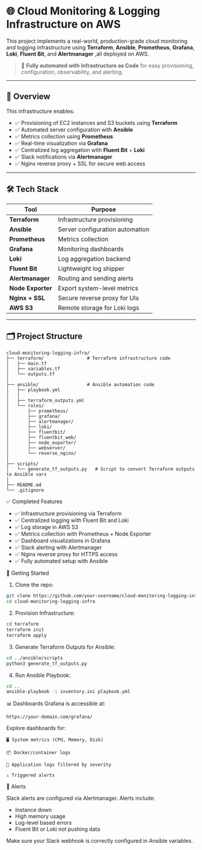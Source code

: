 # 🌐 Cloud Monitoring & Logging Infrastructure on AWS

This project implements a real-world, production-grade cloud monitoring and logging infrastructure using **Terraform**, **Ansible**, **Prometheus**, **Grafana**, **Loki**, **Fluent Bit**, and **Alertmanager** ,all deployed on AWS.

> 🚀 **Fully automated with Infrastructure as Code** for easy provisioning, configuration, observability, and alerting.

---

## 📸 Overview

This infrastructure enables:

- ✅ Provisioning of EC2 instances and S3 buckets using **Terraform**
- ✅ Automated server configuration with **Ansible**
- ✅ Metrics collection using **Prometheus**
- ✅ Real-time visualization via **Grafana**
- ✅ Centralized log aggregation with **Fluent Bit** + **Loki**
- ✅ Slack notifications via **Alertmanager**
- ✅ Nginx reverse proxy + SSL for secure web access

---

## 🛠️ Tech Stack

| Tool           | Purpose                          |
|----------------|----------------------------------|
| **Terraform**  | Infrastructure provisioning      |
| **Ansible**    | Server configuration automation  |
| **Prometheus** | Metrics collection               |
| **Grafana**    | Monitoring dashboards            |
| **Loki**       | Log aggregation backend          |
| **Fluent Bit** | Lightweight log shipper          |
| **Alertmanager** | Routing and sending alerts     |
| **Node Exporter** | Export system-level metrics   |
| **Nginx + SSL** | Secure reverse proxy for UIs    |
| **AWS S3**     | Remote storage for Loki logs     |

---

## 🗂️ Project Structure

```text
cloud-monitoring-logging-infra/
├── terraform/                # Terraform infrastructure code
│   ├── main.tf
│   ├── variables.tf
│   └── outputs.tf
│
├── ansible/                  # Ansible automation code
│   ├── playbook.yml
│   │ 
│   ├── terraform_outputs.yml
│   └── roles/
│       ├── prometheus/
│       ├── grafana/
│       ├── alertmanager/
│       ├── loki/
│       ├── fluentbit/
│       ├── fluentbit_web/
│       ├── node_exporter/
│       ├── webserver/
│       └── reverse_nginx/
│
├── scripts/
│   └── generate_tf_outputs.py   # Script to convert Terraform outputs to Ansible vars
│
├── README.md
└── .gitignore
``` 

✅ Completed Features

- ✅ Infrastructure provisioning via Terraform
- ✅ Centralized logging with Fluent Bit and Loki
- ✅ Log storage in AWS S3
- ✅ Metrics collection with Prometheus + Node Exporter
- ✅ Dashboard visualizations in Grafana
- ✅ Slack alerting with Alertmanager
- ✅ Nginx reverse proxy for HTTPS access
- ✅ Fully automated setup with Ansible


🚀 Getting Started

1.  Clone the repo:
```bash
git clone https://github.com/your-username/cloud-monitoring-logging-infra.git
cd cloud-monitoring-logging-infra
```
2.  Provision Infrastructure:
```bash
cd terraform
terraform init
terraform apply
```
3.  Generate Terraform Outputs for Ansible:
```bash
cd ../ansible/scripts
python3 generate_tf_outputs.py
```
4.  Run Ansible Playbook:
```bash
cd ..
ansible-playbook -i inventory.ini playbook.yml
```

📊 Dashboards
Grafana is accessible at:
```arduino
https://your-domain.com/grafana/
```
Explore dashboards for:

    🖥️ System metrics (CPU, Memory, Disk)

    📦 Docker/container logs

    🧾 Application logs filtered by severity

    ⚠️ Triggered alerts

📣 Alerts

Slack alerts are configured via Alertmanager. Alerts include:

-  Instance down
-  High memory usage
-  Log-level based errors
-  Fluent Bit or Loki not pushing data

Make sure your Slack webhook is correctly configured in Ansible variables.

